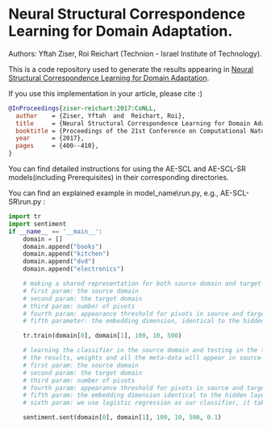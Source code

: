 # Neural Structural Correspondence Learning for Domain Adaptation.
Authors: Yftah Ziser, Roi Reichart (Technion - Israel Institute of Technology).

This is a code repository used to generate the results appearing in [Neural Structural Correspondence Learning for Domain Adaptation](https://www.aclweb.org/anthology/K/K17/K17-1040.pdf).

If you use this implementation in your article, please cite :)
```bib
@InProceedings{ziser-reichart:2017:CoNLL,
  author    = {Ziser, Yftah  and  Reichart, Roi},
  title     = {Neural Structural Correspondence Learning for Domain Adaptation},
  booktitle = {Proceedings of the 21st Conference on Computational Natural Language Learning (CoNLL 2017)},
  year      = {2017},  
  pages     = {400--410},	
}
```

You can find detailed instructions for using the AE-SCL and AE-SCL-SR models(including Prerequisites) in their corresponding directories.

You can find an explained example in model_name\run.py,
e.g., AE-SCL-SR\run.py : 

```python
import tr
import sentiment
if __name__ == '__main__':
    domain = []
    domain.append("books")
    domain.append("kitchen")
    domain.append("dvd")
    domain.append("electronics")

    # making a shared representation for both source domain and target domain
    # first param: the source domain
    # second param: the target domain
    # third param: number of pivots
    # fourth param: appearance threshold for pivots in source and target domain
    # fifth parameter: the embedding dimension, identical to the hidden layer dimension

    tr.train(domain[0], domain[1], 100, 10, 500)

    # learning the classifier in the source domain and testing in the target domain
    # the results, weights and all the meta-data will appear in source-target directory
    # first param: the source domain
    # second param: the target domain
    # third param: number of pivots
    # fourth param: appearance threshold for pivots in source and target domain
    # fifth param: the embedding dimension identical to the hidden layer dimension
    # sixth param: we use logistic regression as our classifier, it takes the const C for its learning

    sentiment.sent(domain[0], domain[1], 100, 10, 500, 0.1)


```
